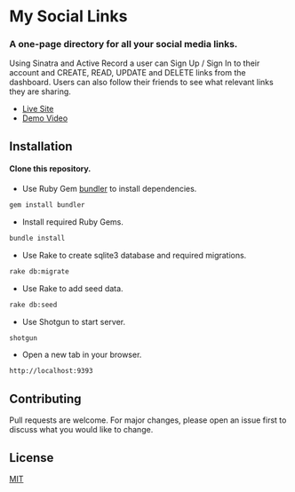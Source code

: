 # My Social Links

### A one-page directory for all your social media links.

Using Sinatra and Active Record a user can Sign Up / Sign In to their account and CREATE, READ, UPDATE and DELETE links from the dashboard.
Users can also follow their friends to see what relevant links they are sharing.

- [Live Site](http://www.mysocialinks.com/)
- [Demo Video](https://drive.google.com/file/d/1KyMCcXN48uh_V1LSF1iLieFBMl1Sah-u/view?usp=sharing)

## Installation

#### Clone this repository.

- Use Ruby Gem [bundler](https://bundler.io/) to install dependencies.

```bash
gem install bundler
```

- Install required Ruby Gems.

```bash
bundle install
```

- Use Rake to create sqlite3 database and required migrations.

```bash
rake db:migrate
```

- Use Rake to add seed data.

```bash
rake db:seed
```

- Use Shotgun to start server.

```bash
shotgun
```

- Open a new tab in your browser.

```bash
http://localhost:9393
```

## Contributing

Pull requests are welcome. For major changes, please open an issue first to discuss what you would like to change.

## License

[MIT](https://github.com/yehudabortz/my-social-links/blob/main/LICENSE)
